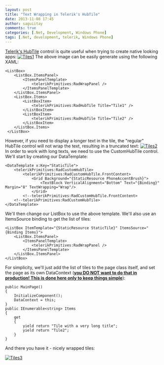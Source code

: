 ```yaml
---
layout: post
title: "Text Wrapping in Telerik's HubTile"
date: 2013-11-08 17:45
author: saguiitay
comments: true
categories: [.Net, Development, Windows Phone]
tags: [.Net, development, telerik, Windows Phone]
---
```

[Telerik's HubTile](http://www.telerik.com/products/windows-phone/overview/all-controls/hubtile.aspx) control is quite useful when trying to create native looking apps: [![Tiles1]({{site.url}}/images/tiles1.png)](http://itaysagui.files.wordpress.com/2013/11/tiles1.png) The above image can be easily generate using the following XAML:

    <ListBox>
        <ListBox.ItemsPanel>
            <ItemsPanelTemplate>
                <telerikPrimitives:RadWrapPanel />
            </ItemsPanelTemplate>
        </ListBox.ItemsPanel>
        <ListBox.Items>
            <ListBoxItem>
                <telerikPrimitives:RadHubTile Title="Tile1" />
            </ListBoxItem>
            <ListBoxItem>
                <telerikPrimitives:RadHubTile Title="Tile2" />
            </ListBoxItem>
        </ListBox.Items>
     </ListBox>

However, if you need to display a longer text in the tile, the "regular" HubTile control will not wrap the text, resulting in a truncated text: [![Tiles2]({{site.url}}/images/tiles2.png)](http://itaysagui.files.wordpress.com/2013/11/tiles2.png) In order to work with long texts, we need to use the CustomHubTile control. We'll start by creating our DataTemplate:

    <DataTemplate x:Key="StaticTile">
        <telerikPrimitives:RadCustomHubTile>
            <telerikPrimitives:RadCustomHubTile.FrontContent>
                <Grid Background="{StaticResource PhoneAccentBrush}">
                    <TextBlock VerticalAlignment="Bottom" Text="{Binding}" Margin="8" TextWrapping="Wrap"/>
                </Grid>
            <!--telerikPrimitives:RadCustomHubTile.FrontContent>
        <!--telerikPrimitives:RadCustomHubTile>
    </DataTemplate>

We'll then change our ListBox to use the above template. We'll also use an ItemsSource binding to get the list of tiles:

    <ListBox ItemTemplate="{StaticResource StaticTile}" ItemsSource="{Binding Items}">
        <ListBox.ItemsPanel>
            <ItemsPanelTemplate>
                <telerikPrimitives:RadWrapPanel />
            </ItemsPanelTemplate>
        </ListBox.ItemsPanel>
    </ListBox>

For simplicity, we'll just add the list of tiles to the page class itself, and set the page as its own DataContext (<span style="text-decoration:underline;">**you DO NOT want to do that in production! This is done here only to keep things simple**</span>):

    public MainPage()
    {
        InitializeComponent();
        DataContext = this;
    }
    public IEnumerable<string> Items
    {
        get
        {
            yield return "Tile with a very long title";
            yield return "Tile2";
        }
    }

And there you have it - nicely wrapped tiles:

[![Tiles3]({{site.url}}/images/tiles31.png)](http://itaysagui.files.wordpress.com/2013/11/tiles31.png)


